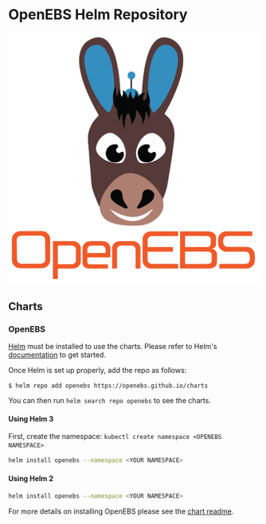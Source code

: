 # OpenEBS Helm Repository

![OpenEBS](https://raw.githubusercontent.com/cncf/artwork/master/projects/openebs/stacked/color/openebs-stacked-color.png)

## Charts

### OpenEBS

[Helm](https://helm.sh) must be installed to use the charts.
Please refer to Helm's [documentation](https://helm.sh/docs/) to get started.

Once Helm is set up properly, add the repo as follows:

```console
$ helm repo add openebs https://openebs.github.io/charts
```

You can then run `helm search repo openebs` to see the charts.

#### Using Helm 3

First, create the namespace: `kubectl create namespace <OPENEBS NAMESPACE>`

```bash
helm install openebs --namespace <YOUR NAMESPACE>
```

#### Using Helm 2

```bash
helm install openebs --namespace <YOUR NAMESPACE>
```

For more details on installing OpenEBS please see the [chart readme](https://github.com/openebs/charts/blob/master/charts/openebs/README.md).

